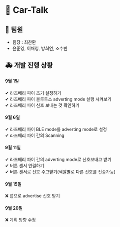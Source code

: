 # 🚗 Car-Talk

## 🚕 팀원
- 팀장 : 최찬환
- 윤준영, 이채영, 방희연, 조수빈


## 🚑 개발 진행 상황

#### 9월 1일
  ✔ 라즈베리 파이 초기 설정하기<br>
  ✔ 라즈베리 파이 블루투스 adverting mode 실행 시켜보기 <br>
  ✔ 라즈베리 파이 신호 보내는 것 확인하기

#### 9월 6일
  ✔ 라즈베리 파이 BLE mode를 adverting mode로 설정<br>
  ✔ 라즈베리 파이 간의 Scanning

#### 9월 11일
  ✔ 라즈베리 파이 간의 adverting mode로 신호보내고 받기 <br>
  ✔ 버튼 센서 연결하기 <br>
  ✔ 버튼 센서로 신호 주고받기(색깔별로 다른 신호를 전송가능) 

#### 9월 15일
  ❌ 앱으로 advertise 신호 받기
  
#### 9월 20일
  ❌ 계획 방향 수정
